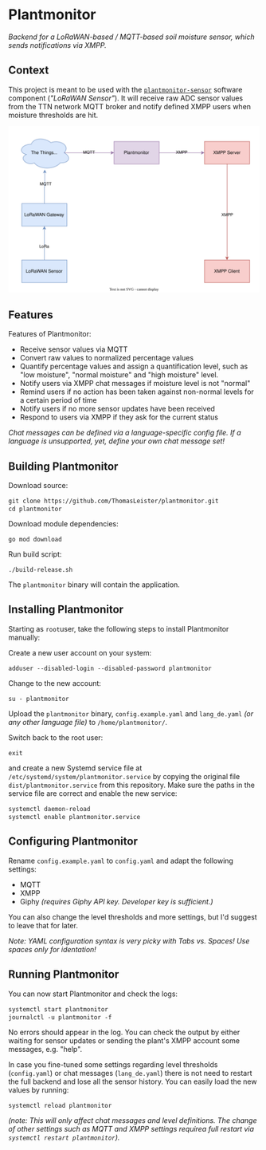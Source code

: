 # Plantmonitor

_Backend for a LoRaWAN-based / MQTT-based soil moisture sensor, which sends notifications via XMPP._

## Context

This project is meant to be used with the [`plantmonitor-sensor`](https://github.com/ThomasLeister/plantmonitor-sensor) software component (_"LoRaWAN Sensor"_). It will receive raw ADC sensor values from the TTN network MQTT broker and notify defined XMPP users when moisture thresholds are hit. 

![Drawio Diagram](assets/Plantmonitor.drawio.svg)

## Features

Features of Plantmonitor:

* Receive sensor values via MQTT
* Convert raw values to normalized percentage values
* Quantify percentage values and assign a quantification level, such as "low moisture", "normal moisture" and "high moisture" level.
* Notify users via XMPP chat messages if moisture level is not "normal"
* Remind users if no action has been taken against non-normal levels for a certain period of time
* Notify users if no more sensor updates have been received 
* Respond to users via XMPP if they ask for the current status

_Chat messages can be defined via a language-specific config file. If a language is unsupported, yet, define your own chat message set!_


## Building Plantmonitor

Download source:

    git clone https://github.com/ThomasLeister/plantmonitor.git
    cd plantmonitor

Download module dependencies:

    go mod download

Run build script:

    ./build-release.sh

The `plantmonitor` binary will contain the application.


## Installing Plantmonitor

Starting as `root`user, take the following steps to install Plantmonitor manually:

Create a new user account on your system:

    adduser --disabled-login --disabled-password plantmonitor

Change to the new account:

    su - plantmonitor

Upload the `plantmonitor` binary, `config.example.yaml` and `lang_de.yaml` _(or any other language file)_ to `/home/plantmonitor/`.

Switch back to the root user:

    exit

and create a new Systemd service file at `/etc/systemd/system/plantmonitor.service` by copying the original file `dist/plantmonitor.service` from this repository. Make sure the paths in the service file are correct and enable the new service:

    systemctl daemon-reload
    systemctl enable plantmonitor.service


## Configuring Plantmonitor


Rename `config.example.yaml` to `config.yaml` and adapt the following settings:

* MQTT
* XMPP
* Giphy _(requires Giphy API key. Developer key is sufficient.)_

You can also change the level thresholds and more settings, but I'd suggest to leave that for later.

_Note: YAML configuration syntax is very picky with Tabs vs. Spaces! Use spaces only for identation!_


## Running Plantmonitor

You can now start Plantmonitor and check the logs:

    systemctl start plantmonitor
    journalctl -u plantmonitor -f

No errors should appear in the log. You can check the output by either waiting for sensor updates or sending the plant's XMPP account some messages, e.g. "help". 

In case you fine-tuned some settings regarding level thresholds (`config.yaml`) or chat messages (`lang_de.yaml`) there is not need to restart the full backend and lose all the sensor history. You can easily load the new values by running:

    systemctl reload plantmonitor

_(note: This will only affect chat messages and level definitions. The change of other settings such as MQTT and XMPP settings requirea full restart via `systemctl restart plantmonitor`)._

